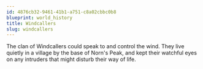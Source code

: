 ```yaml
---
id: 4876cb32-9461-41b1-a751-c8a02cbbc0b8
blueprint: world_history
title: Windcallers
slug: windcallers
---
```

The clan of Windcallers could speak to and control the wind. They live quietly in a village by the base of Norn's Peak, and kept their watchful eyes on any intruders that might disturb their way of life.